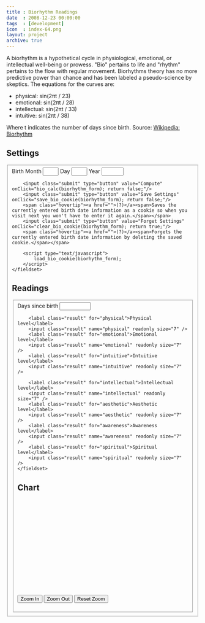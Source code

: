 ```yaml
---
title : Biorhythm Readings
date  : 2008-12-23 00:00:00
tags  : [development]
icon  : index-64.png
layout: project
archive: true
---
```

A biorhythm is a hypothetical cycle in physiological, emotional, or intellectual well-being or prowess. "Bio" pertains to life and "rhythm" pertains to the flow with regular movement. Biorhythms theory has no more predictive power than chance and has been labeled a pseudo-science by skeptics.
The equations for the curves are:

* physical: sin(2&pi;t / 23)
* emotional: sin(2&pi;t / 28)
* intellectual: sin(2&pi;t / 33)
* intuitive: sin(2&pi;t / 38)

Where t indicates the number of days since birth. Source: <a href="http://en.wikipedia.org/wiki/Biorhythm">Wikipedia: Biorhythm</a>

## Settings

<style type="text/css" media="screen">
    @import url(js/jsxgraph.css);
    @import url(biorhythm.css);
</style>

<script type="text/javascript" src="js/prototype.js"></script>
<script type="text/javascript" src="js/jsxgraphcore.js"></script>
<script type="text/javascript" src="biorhythm.js"></script>

<form id="biorhythm_form" onsubmit="return false;">
    <fieldset class="input">
        Birth
        <label class="input" for="month">Month</label>
        <input class="input" name="month" size="2" />
        <label class="input" for="day">Day</label>
        <input class="input" name="day" size="2"/>
        <label class="input" for="year">Year</label>
        <input class="input" name="year" size="4"/>

        <input class="submit" type="button" value="Compute" onClick="bio_calc(biorhythm_form); return false;"/>
        <input class="submit" type="button" value="Save Settings" onClick="save_bio_cookie(biorhythm_form); return false;"/>
        <span class="hovertip"><a href="">(?)</a><span>Saves the currently entered birth date information as a cookie so when you visit next you won't have to enter it again.</span></span>
        <input class="submit" type="button" value="Forget Settings" onClick="clear_bio_cookie(biorhythm_form); return true;"/>
        <span class="hovertip"><a href="">(?)</a><span>Forgets the currently entered birth date information by deleting the saved cookie.</span></span>

        <script type="text/javascript">
            load_bio_cookie(biorhythm_form);
        </script>
    </fieldset>
<form>

## Readings

<form id="biorhythm_form">
    <fieldset class="result">
        <label class="result" for="days">Days since birth</label>
        <input class="result" name="days" readonly size="7" />

        <label class="result" for="physical">Physical level</label>
        <input class="result" name="physical" readonly size="7" />
        <label class="result" for="emotional">Emotional level</label>
        <input class="result" name="emotional" readonly size="7" />
        <label class="result" for="intuitive">Intuitive level</label>
        <input class="result" name="intuitive" readonly size="7" />

        <label class="result" for="intellectual">Intellectual level</label>
        <input class="result" name="intellectual" readonly size="7" />
        <label class="result" for="aesthetic">Aesthetic level</label>
        <input class="result" name="aesthetic" readonly size="7" />
        <label class="result" for="awareness">Awareness level</label>
        <input class="result" name="awareness" readonly size="7" />
        <label class="result" for="spiritual">Spiritual level</label>
        <input class="result" name="spiritual" readonly size="7" />
    </fieldset>
</form>

## Chart

<div id="jxgbox" class="jxgbox" style="width:400px; height:250px;"></div>
<script type="text/javascript">
    create_board('jxgbox');
    bio_calc(biorhythm_form);
</script>
<form action="">
    <input type="button" value="Zoom In" onclick="zoomIn();" />
    <input type="button" value="Zoom Out" onclick="zoomOut();" />
    <input type="button" value="Reset Zoom" onclick="zoomReset();" />
</form>

